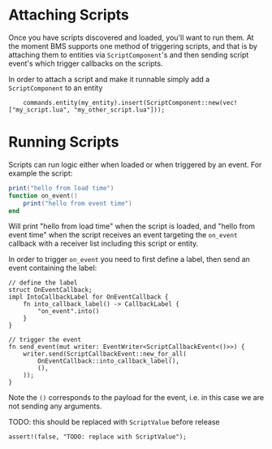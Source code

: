 # Attaching Scripts

Once you have scripts discovered and loaded, you'll want to run them. At the moment BMS supports one method of triggering scripts, and that is by attaching them to entities via `ScriptComponent`'s and then sending script event's which trigger callbacks on the scripts.

In order to attach a script and make it runnable simply add a `ScriptComponent` to an entity
```rust,ignore
    commands.entity(my_entity).insert(ScriptComponent::new(vec!["my_script.lua", "my_other_script.lua"]));
```

# Running Scripts

Scripts can run logic either when loaded or when triggered by an event. For example the script:

```lua
print("hello from load time")
function on_event()
    print("hello from event time")
end
```

Will print "hello from load time" when the script is loaded, and "hello from event time" when the script receives an event targeting the `on_event` callback with a receiver list including this script or entity.

In order to trigger `on_event` you need to first define a label, then send an event containing the label:
```rust,ignore
// define the label
struct OnEventCallback;
impl IntoCallbackLabel for OnEventCallback {
    fn into_callback_label() -> CallbackLabel {
        "on_event".into()
    }
}

// trigger the event
fn send_event(mut writer: EventWriter<ScriptCallbackEvent<()>>) {
    writer.send(ScriptCallbackEvent::new_for_all(
        OnEventCallback::into_callback_label(),
        (),
    ));
}
```

Note the `()` corresponds to the payload for the event, i.e. in this case we are not sending any arguments.

TODO: this should be replaced with `ScriptValue` before release  
```
assert!(false, "TODO: replace with ScriptValue");
```
